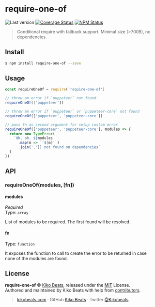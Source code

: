 # require-one-of

![Last version](https://img.shields.io/github/tag/Kikobeats/require-one-of.svg?style=flat-square)
[![Coverage Status](https://img.shields.io/coveralls/Kikobeats/require-one-of.svg?style=flat-square)](https://coveralls.io/github/Kikobeats/require-one-of)
[![NPM Status](https://img.shields.io/npm/dm/require-one-of.svg?style=flat-square)](https://www.npmjs.org/package/require-one-of)

> Conditional require with fallback support. Minimal size (>700B), no dependencies.

## Install

```bash
$ npm install require-one-of --save
```

## Usage

```js
const requireOneOf = require('require-one-of')

// throw an error if `puppeteer` not found
requireOneOf(['puppeteer'])

// throw an error if `puppeteer` or `puppeteer-core` not found
requireOneOf(['puppeteer', 'puppeteer-core'])

// pass fn as second argument for setup custom error
requireOneOf(['puppeteer', 'puppeteer-core'], modules => {
  return new TypeError(
    `Uh, oh. ${modules
      .map(m => `'${m}'`)
      .join(',')} not found on dependencies`
  )
})
```

## API

### requireOneOf(modules, [fn])

#### modules

*Required*<br>
Type: `array`

List of modules to be required. The first found will be resolved.

#### fn

Type: `function`

It exposes the function to call to create the error to be returned in case none of the modules are found.

## License

**require-one-of** © [Kiko Beats](https://kikobeats.com), released under the [MIT](https://github.com/Kikobeats/require-one-of/blob/master/LICENSE.md) License.<br>
Authored and maintained by Kiko Beats with help from [contributors](https://github.com/Kikobeats/require-one-of/contributors).

> [kikobeats.com](https://kikobeats.com) · GitHub [Kiko Beats](https://github.com/Kikobeats) · Twitter [@Kikobeats](https://twitter.com/Kikobeats)
